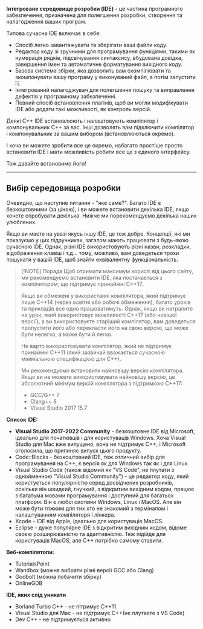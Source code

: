 **Інтегроване середовище розробки (IDE)** - це частина програмного забезпечення, призначена для полегшення розробки, створення та налагодження ваших програм.

Типова сучасна IDE включає в себе:

- Спосіб легко завантажувати та зберігати ваші файли коду.
- Редактор коду зі зручними для програмування функціями, такими як нумерація рядків, підсвічування синтаксису, вбудована довідка, завершення імен та автоматичне форматування вихідного коду.
- Базова система збірки, яка дозволить вам скомпілювати та зкомпонувати вашу програму у виконуваний файл, а потім запустити її.
- Інтегрований налагоджувач для полегшення пошуку та виправлення дефектів у програмному забезпеченні.
- Певний спосіб встановлення плагінів, щоб ви могли модифікувати IDE або додати такі можливості, як контроль версій.

Деякі C++ IDE встановлюють і налаштовують компілятор і компонувальник C++ за вас. Інші дозволять вам підключити компілятор і компонувальник за вашим вибором (встановлюються окремо).

І хоча ви можете зробити все це окремо, набагато простіше просто встановити IDE і мати можливість робити все це з єдиного інтерфейсу.

Тож давайте встановимо його!

---

## Вибір середовища розробки

Очевидно, що наступне питання - "яке саме?". Багато IDE є безкоштовними (за ціною), і ви можете встановити декілька IDE, якщо хочете спробувати декілька. Нижче ми порекомендуємо декілька наших улюблених.

Якщо ви маєте на увазі якусь іншу IDE, це теж добре. Концепції, які ми показуємо у цих підручниках, загалом мають працювати з будь-якою сучасною IDE. Однак, різні IDE використовують різні назви, розкладки, відображення клавіш і т.д... тому, можливо, вам доведеться трохи пошукати у вашій IDE, щоб знайти еквівалентну функціональність.


> [!NOTE] Порада
> Щоб отримати максимум користі від цього сайту, ми рекомендуємо встановити IDE, яка постачається з компілятором, що підтримує принаймні C++17.
> 
> Якщо ви обмежені у використанні компілятора, який підтримує лише C++14 (через освітні або робочі обмеження), багато уроків та прикладів все одно працюватимуть. Однак, якщо ви натрапите на урок, який використовує можливості C++17 (або новішої версії), а ви використовуєте старіший компілятор, вам доведеться пропустити його або перекласти його на свою версію, що може бути нелегко, а може бути й легко.
> 
> Не варто використовувати компілятор, який не підтримує принаймні C++11 (який зазвичай вважається сучасною мінімальною специфікацією для C++).
> 
> Ми рекомендуємо встановити найновішу версію компілятора. Якщо ви не можете використовувати найновішу версію, це абсолютний мінімум версій компілятора з підтримкою C++17:
> - GCC/G++ 7
> - Clang++ 8
> - Visual Studio 2017 15.7

**Список IDE:**

- **Visual Studio 2017-2022 Community** - безкоштовне IDE від Microsoft, ідеально для початківців і для користуваців Windows. Хоча Visual Studio для Mac вже випущено, вона не підтримує C++, і Microsoft оголосила, що припиняє випуск цього продукту.
- Code::Blocks - безкоштовний IDE, теж отличний вибір для програмування на С++, є версія як для Windows так як і для Linux.
- Visual Studio Code (також відомий як "VS Code", не плутати з однойменною "Visual Studio Community") - це редактор коду, який користується популярністю серед досвідчених розробників, оскільки він швидкий, гнучкий, з відкритим вихідним кодом, працює з багатьма мовами програмування і доступний для багатьох платформ. Він є любої системи Windows, Linux і MacOS. Але він може бути тяжким для тих хто не знакомий з терміналом і налаштуванням компіляторя і лінкера.
- Xcode - IDE від Apple, ідеально для користуваців MacOS.
- Eclipse - дуже популярне IDE з відкритим вихідним кодом, відоме своєю розширюваністю та адаптивністю. Теж підійде для користуваців MacOS, але С++ потрібно самому ставити.

**Веб-компілятопи:**

- TutorialsPoint
- Wandbox (можна вибрати різні версії GCC або Clang)
- Godbolt (можна побачити збірку)
- OnlineGDB

**IDE, яких слід уникати**

- Borland Turbo C++ - не пітримує C++11.
- Visual Studio для Mac - не підтримує C++(не плутаєте з VS Code)
- Dev C++ - не підтримується активно